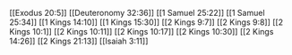 [[Exodus 20:5]]
[[Deuteronomy 32:36]]
[[1 Samuel 25:22]]
[[1 Samuel 25:34]]
[[1 Kings 14:10]]
[[1 Kings 15:30]]
[[2 Kings 9:7]]
[[2 Kings 9:8]]
[[2 Kings 10:1]]
[[2 Kings 10:11]]
[[2 Kings 10:17]]
[[2 Kings 10:30]]
[[2 Kings 14:26]]
[[2 Kings 21:13]]
[[Isaiah 3:11]]
